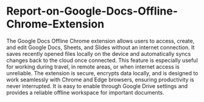 # Report-on-Google-Docs-Offline-Chrome-Extension
The Google Docs Offline Chrome extension allows users to access, create, and edit Google Docs, Sheets, and Slides without an internet connection. It saves recently opened files locally on the device and automatically syncs changes back to the cloud once connected. This feature is especially useful for working during travel, in remote areas, or when internet access is unreliable. The extension is secure, encrypts data locally, and is designed to work seamlessly with Chrome and Edge browsers, ensuring productivity is never interrupted. It is easy to enable through Google Drive settings and provides a reliable offline workspace for important documents.
